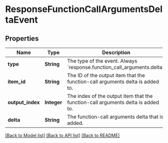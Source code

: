 # ResponseFunctionCallArgumentsDeltaEvent
## Properties

| Name | Type | Description | Notes |
|------------ | ------------- | ------------- | -------------|
| **type** | **String** | The type of the event. Always &#x60;response.function_call_arguments.delta&#x60;.  | [default to null] |
| **item\_id** | **String** | The ID of the output item that the function-call arguments delta is added to.  | [default to null] |
| **output\_index** | **Integer** | The index of the output item that the function-call arguments delta is added to.  | [default to null] |
| **delta** | **String** | The function-call arguments delta that is added.  | [default to null] |

[[Back to Model list]](../README.md#documentation-for-models) [[Back to API list]](../README.md#documentation-for-api-endpoints) [[Back to README]](../README.md)

